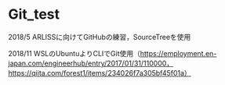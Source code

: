 # Git_test
2018/5 ARLISSに向けてGitHubの練習，SourceTreeを使用

2018/11 WSLのUbuntuよりCLIでGit使用（https://employment.en-japan.com/engineerhub/entry/2017/01/31/110000，https://qiita.com/forest1/items/234026f7a305bf45f01a）
